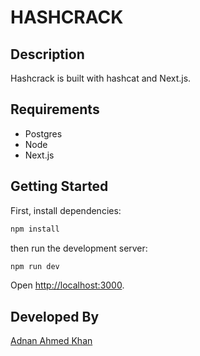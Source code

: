 # HASHCRACK

Description
----

Hashcrack is built with hashcat and Next.js.

## Requirements

- Postgres
- Node
- Next.js

## Getting Started

First, install dependencies:

```bash
npm install
```

then run the development server:

```bash
npm run dev
```

Open [http://localhost:3000](http://localhost:3000).

Developed By
 ------------

[Adnan Ahmed Khan](mailto:adnanahmedkhan01@gmail.com)
